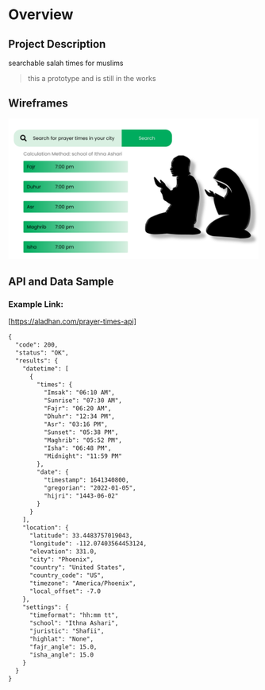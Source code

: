 # Overview

## Project Description

searchable salah times for muslims
> this a prototype and is still in the works

## Wireframes

<img src="./Assets/Salah Prototype.png"/>

## API and Data Sample

### Example Link:
[https://aladhan.com/prayer-times-api]

```
{
  "code": 200,
  "status": "OK",
  "results": {
    "datetime": [
      {
        "times": {
          "Imsak": "06:10 AM",
          "Sunrise": "07:30 AM",
          "Fajr": "06:20 AM",
          "Dhuhr": "12:34 PM",
          "Asr": "03:16 PM",
          "Sunset": "05:38 PM",
          "Maghrib": "05:52 PM",
          "Isha": "06:48 PM",
          "Midnight": "11:59 PM"
        },
        "date": {
          "timestamp": 1641340800,
          "gregorian": "2022-01-05",
          "hijri": "1443-06-02"
        }
      }
    ],
    "location": {
      "latitude": 33.4483757019043,
      "longitude": -112.07403564453124,
      "elevation": 331.0,
      "city": "Phoenix",
      "country": "United States",
      "country_code": "US",
      "timezone": "America/Phoenix",
      "local_offset": -7.0
    },
    "settings": {
      "timeformat": "hh:mm tt",
      "school": "Ithna Ashari",
      "juristic": "Shafii",
      "highlat": "None",
      "fajr_angle": 15.0,
      "isha_angle": 15.0
    }
  }
}
```


